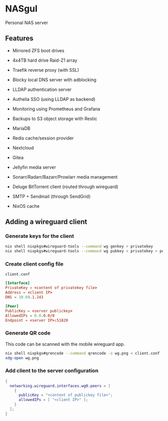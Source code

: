 # NASgul

Personal NAS server

## Features

- Mirrored ZFS boot drives

- 4x4TB hard drive Raid-Z1 array

- Traefik reverse proxy (with SSL)

- Blocky local DNS server with adblocking

- LLDAP authentication server

- Authelia SSO (using LLDAP as backend)

- Monitoring using Prometheus and Grafana

- Backups to S3 object storage with Restic

- MariaDB

- Redis cache/session provider

- Nextcloud

- Gitea

- Jellyfin media server

- Sonarr/Radarr/Bazarr/Prowlarr media management

- Deluge BitTorrent client (routed through wireguard)

- SMTP + Sendmail (through SendGrid)

- NixOS cache

## Adding a wireguard client

### Generate keys for the client

```bash
nix shell nixpkgs#wireguard-tools --command wg genkey > privatekey
nix shell nixpkgs#wireguard-tools --command wg pubkey < privatekey > publickey
```

### Create client config file

`client.conf`

```conf
[Interface]
PrivateKey = <content of privatekey file>
Address = <client IP>
DNS = 10.69.1.243

[Peer]
PublicKey = <server publickey>
AllowedIPs = 0.0.0.0/0
Endpoint = <server IP>:51820
```

### Generate QR code

This code can be scanned with the mobile wireguard app.

```bash
nix shell nixpkgs#qrencode --command qrencode -o wg.png < client.conf
xdg-open wg.png
```

### Add client to the server configuration

```nix
{
  networking.wireguard.interfaces.wg0.peers = [
    {
      publicKey = "<content of publickey file>";
      allowedIPs = [ "<client IP>" ];
    }
  ];
}
```
